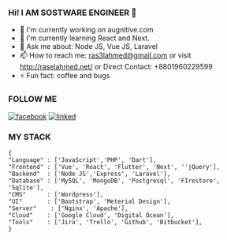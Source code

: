 ### Hi! I AM SOSTWARE ENGINEER 👋
- 🔭 I'm currently working on augnitive.com 
- 🌱 I'm currently learning React and Next.
- 💬 Ask me about: Node JS, Vue JS, Laravel
- 📫 How to reach me: ras3lahmed@gmail.com or visit http://raselahmed.net/ or Direct Contact: +8801960229599
- ⚡ Fun fact: coffee and bugs


### FOLLOW ME
[![facebook](https://user-images.githubusercontent.com/29401466/87295335-d7e8aa80-c526-11ea-99be-ca20ba013a85.png)](https://web.facebook.com/ras3lahmed/)
[![linked](https://user-images.githubusercontent.com/29401466/87295135-935d0f00-c526-11ea-8f5a-208be1bd116d.png)](https://www.linkedin.com/in/imrasel/)

### MY STACK
```
{
"Language" : ['JavaScript','PHP', 'Dart'],
"Frontend" : ['Vue', 'React', 'Flutter', 'Next', ''jQuery'],
"Backend"  : ['Node JS','Express', 'Laravel'],
"Database" : ['MySQL', 'MongoDB', 'Postgresql', 'FIrestore', 'Sqlite'],
"CMS"      : ['Wordpress'],
"UI"       : ['Bootstrap', 'Meterial Design'],
"Server"    : ['Nginx', 'Apache'],
"Cloud"    : ['Google Cloud', 'Digital Ocean'],
"Tools"    : ['Jira', 'Trello', 'Github', 'Bitbucket'],
}
```
